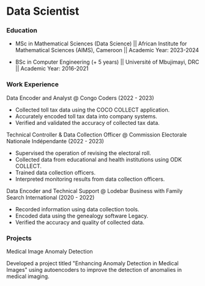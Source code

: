 # Data Scientist

### Education

- MSc in Mathematical Sciences (Data Science) || African Institute for Mathematical Sciences (AIMS), Cameroon || Academic Year: 2023-2024

- BSc in Computer Engineering (+ 5 years) || Université of Mbujimayi, DRC || Academic Year: 2016-2021

### Work Experience

Data Encoder and Analyst @ Congo Coders (2022 - 2023)

- Collected toll tax data using the COCO COLLECT application.
- Accurately encoded toll tax data into company systems.
- Verified and validated the accuracy of collected tax data.

Technical Controller & Data Collection Officer @ Commission Electorale Nationale Indépendante (2022 - 2023)

- Supervised the operation of revising the electoral roll.
- Collected data from educational and health institutions using ODK COLLECT.
- Trained data collection officers.
- Interpreted monitoring results from data collection officers.


 Data Encoder and Technical Support @ Lodebar Business with Family Search International (2020 - 2022)

- Recorded information using data collection tools.
- Encoded data using the genealogy software Legacy.
- Verified the accuracy and quality of collected data.

### Projects

Medical Image Anomaly Detection

Developed a project titled "Enhancing Anomaly Detection in Medical Images" using autoencoders to improve the detection of anomalies in medical imaging.
